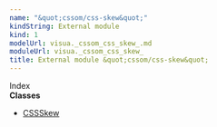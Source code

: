 ```yaml
---
name: "&quot;cssom/css-skew&quot;"
kindString: External module
kind: 1
modelUrl: visua._cssom_css_skew_.md
moduleUrl: visua._cssom_css_skew_
title: External module &quot;cssom/css-skew&quot;
---
```








<section >
<div class="lead pb-2">Index</div>
<section class="tsd-panel tsd-index-panel">
<div class="tsd-index-content">
<section class="tsd-index-section ">
<strong>Classes</strong>
<ul>
<li class=""><a href=".visua._cssom_css_skew_.cssskew/" class="tsd-kind-icon">CSSSkew</a></li>
</ul>
</section>
</div>
</section>
</section>
